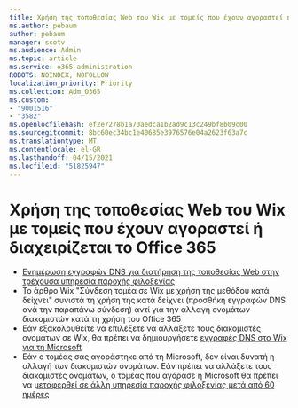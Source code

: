 ```yaml
---
title: Χρήση της τοποθεσίας Web του Wix με τομείς που έχουν αγοραστεί ή διαχειρίζεται το Office 365
ms.author: pebaum
author: pebaum
manager: scotv
ms.audience: Admin
ms.topic: article
ms.service: o365-administration
ROBOTS: NOINDEX, NOFOLLOW
localization_priority: Priority
ms.collection: Adm_O365
ms.custom:
- "9001516"
- "3582"
ms.openlocfilehash: ef2e7278b1a70aedca1b2ad9c13c249bf8b09c00
ms.sourcegitcommit: 8bc60ec34bc1e40685e3976576e04a2623f63a7c
ms.translationtype: MT
ms.contentlocale: el-GR
ms.lasthandoff: 04/15/2021
ms.locfileid: "51825947"
---
```

# <a name="using-wix-website-with-office-365-purchased-or-managed-domains"></a>Χρήση της τοποθεσίας Web του Wix με τομείς που έχουν αγοραστεί ή διαχειρίζεται το Office 365

- [Ενημέρωση εγγραφών DNS για διατήρηση της τοποθεσίας Web στην τρέχουσα υπηρεσία παροχής φιλοξενίας](https://docs.microsoft.com/microsoft-365/admin/dns/update-dns-records-to-retain-current-hosting-provider)
- Το άρθρο Wix "Σύνδεση τομέα σε Wix με χρήση της μεθόδου κατά δείχνει" συνιστά τη χρήση της κατά δείχνει (προσθήκη εγγραφών DNS ανά την παραπάνω σύνδεση) αντί για την αλλαγή ονομάτων διακομιστών κατά τη χρήση του Office 365
- Εάν εξακολουθείτε να επιλέξετε να αλλάξετε τους διακομιστές ονομάτων σε Wix, θα πρέπει να δημιουργήσετε  [εγγραφές DNS στο Wix για τη Microsoft](https://docs.microsoft.com/microsoft-365/admin/dns/create-dns-records-at-wix?view=o365-worldwide)
- Εάν ο τομέας σας αγοράστηκε από τη Microsoft, δεν είναι δυνατή η αλλαγή των διακομιστών ονομάτων. Εάν πρέπει να αλλάξετε τους διακομιστές ονομάτων, ο τομέας που αγόρασε η Microsoft θα πρέπει να  [μεταφερθεί σε άλλη υπηρεσία παροχής φιλοξενίας μετά από 60 ημέρες](https://docs.microsoft.com/microsoft-365/admin/get-help-with-domains/transfer-a-domain-from-microsoft-to-another-host)